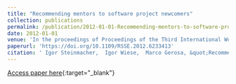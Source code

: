 ```yaml
---
title: "Recommending mentors to software project newcomers"
collection: publications
permalink: /publication/2012-01-01-Recommending-mentors-to-software-project-newcomers
date: 2012-01-01
venue: 'In the proceedings of Proceedings of the Third International Workshop on Recommendation Systems for Software Engineering, RSSE 2012, Zurich, Switzerland, June 4, 2012'
paperurl: 'https://doi.org/10.1109/RSSE.2012.6233413'
citation: ' Igor Steinmacher,  Igor Wiese,  Marco Gerosa, &quot;Recommending mentors to software project newcomers.&quot; In the proceedings of Proceedings of the Third International Workshop on Recommendation Systems for Software Engineering, RSSE 2012, Zurich, Switzerland, June 4, 2012, 2012.'
---
```

[Access paper here](https://doi.org/10.1109/RSSE.2012.6233413){:target="_blank"}
